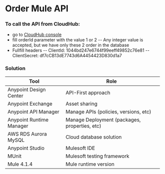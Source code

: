 # Order Mule API

### To call the API from CloudHub:
  - go to [CloudHub console]
  - fill orderId parameter with the value 1 or 2
  -- Any integer value is accepted, but we have only these 2 order in the database
  - Fullfill headers
  -- ClientId: 1044bd247e6744f99eeff49852c76e81
  -- ClientSecret: df7cCB13dE7743d6A4454423D830d1a7

### Solution

| Tool | Role |
| ------ | ------ |
| Anypoint Design Center | API-First approach
| Anypoint Exchange | Asset sharing
| Anypoint API Manager | Manage APIs (policies, versions, etc)
| Anypoint Runtime Manager | Manage Deployment (packages, properties, etc)
| AWS RDS Aurora MySQL | Cloud database solution
| Anypoint Studio | Mulesoft IDE
| MUnit | Mulesoft testing framework
| Mule 4.1.4 | Mule runtime version

[CloudHub Console]: <http://mbshop.us-e2.cloudhub.io/console/>
